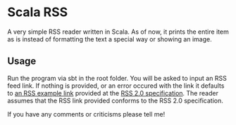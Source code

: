 Scala RSS
=========

A very simple RSS reader written in Scala. As of now, it prints the entire item as is instead of formatting the text a special way or showing an image.

Usage
-----

Run the program via sbt in the root folder. You will be asked to input an RSS feed link. If nothing is provided, or an error occured with the link it defaults to [an RSS example link](http://static.userland.com/gems/backend/rssTwoExample2.xml) provided at the [RSS 2.0 specification](https://validator.w3.org/feed/docs/rss2.html). The reader assumes that the RSS link provided conforms to the RSS 2.0 specification.

If you have any comments or criticisms please tell me!
